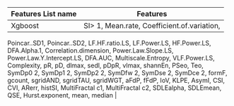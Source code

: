 | Features List name  | Features | 
|---|---|
| Xgboost | SI> 1, Mean.rate, Coefficient.of.variation,
Poincar..SD1, Poincar..SD2, LF.HF.ratio.LS,
LF.Power.LS, HF.Power.LS, DFA.Alpha.1,
Correlation.dimension, Power.Law.Slope.LS,
Power.Law.Y.Intercept.LS, DFA.AUC,
Multiscale.Entropy, VLF.Power.LS, Complexity,
pR, pD, dlmax, sedl, pDpR, vlmax, shannEn,
PSeo, Teo, SymDp0 2, SymDp1 2, SymDp2 2,
SymDfw 2, SymDse 2, SymDce 2, formF, gcount,
sgridAND, sgridTAU, sgridWGT, aFdP, fFdP,
IoV, KLPE, AsymI, CSI, CVI, ARerr, histSI,
MultiFractal c1, MultiFractal c2, SDLEalpha,
SDLEmean, QSE, Hurst.exponent, mean, median | 
